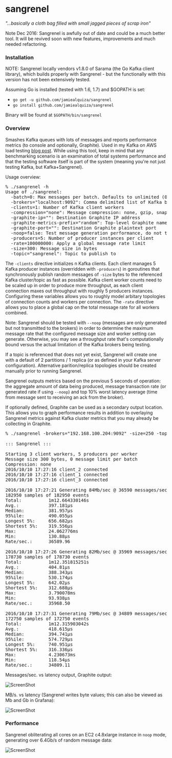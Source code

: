 sangrenel
=========

*"...basically a cloth bag filled with small jagged pieces of scrap iron"*

Note Dec 2016: Sangrenel is awfully out of date and could be a much better tool. It will be revived soon with new features, improvements and much needed refactoring.

### Installation

NOTE: Sangrenel locally vendors v1.8.0 of Sarama (the Go Kafka client library), which builds properly with Sangrenel - but the functionally with this version has not been extensively tested.

Assuming Go is installed (tested with 1.6, 1.7) and $GOPATH is set:

- `go get -u github.com/jamiealquiza/sangrenel`
- `go install github.com/jamiealquiza/sangrenel`

Binary will be found at `$GOPATH/bin/sangrenel`

### Overview

Smashes Kafka queues with lots of messages and reports performance metrics (to console and optionally, Graphite). Used in my Kafka on AWS load testing [blog post](https://grey-boundary.io/load-testing-apache-kafka-on-aws/). While using this tool, keep in mind that any benchmarking scenario is an examination of total systems performance and that the testing software itself is part of the system (meaning you're not just testing Kafka, but Kafka+Sangrenel).

Usage overview:

<pre>
% ./sangrenel -h
Usage of ./sangrenel:
  -batch=0: Max messages per batch. Defaults to unlimited (0).
  -brokers="localhost:9092": Comma delimited list of Kafka brokers
  -clients=1: Number of Kafka client workers
  -compression="none": Message compression: none, gzip, snappy
  -graphite-ip="": Destination Graphite IP address
  -graphite-metrics-prefix="random": Top-level Graphite namespace prefix (defaults to hostname)
  -graphite-port="": Destination Graphite plaintext port
  -noop=false: Test message generation performance, do not transmit messages
  -producers=5: Number of producer instances per client
  -rate=100000000: Apply a global message rate limit
  -size=300: Message size in bytes
  -topic="sangrenel": Topic to publish to
</pre>

The <code>-clients</code> directive initializes n Kafka clients. Each client manages 5 Kafka producer instances (overridden with <code>-producers</code>) in goroutines that synchronously publish random messages of <code>-size</code> bytes to the referenced Kafka cluster/topic as fast as possible. Kafka client worker counts need to be scaled up in order to produce more throughput, as each client connection maxes out throughput with roughly 5 producers instances. Configuring these variables allows you to roughly model arbitary topologies of connection counts and workers per connection. The <code>-rate</code> directive allows you to place a global cap on the total message rate for all workers combined.

Note: Sangrenel should be tested with <code>--noop</code> (messages are only generated but not transmitted to the brokers) in order to determine the maximum message rate that the configured message size and worker setting can generate. Otherwise, you may see a throughput rate that's computationally bound versus the actual limitation of the Kafka brokers being testing.

If a topic is referenced that does not yet exist, Sangrenel will create one with a default of 2 partitions / 1 replica (or as defined in your Kafka server configuration). Alternative parition/replica topologies should be created manually prior to running Sangrenel.

Sangrenel outputs metrics based on the previous 5 seconds of operation: the aggregate amount of data being produced, message transaction rate (or generated rate if using <code>--noop</code>) and top 10% worst latency average (time from message sent to receiving an ack from the broker).

If optionally defined, Graphite can be used as a secondary output location. This allows you to graph performance results in addition to overlaying Sangrenel metrics against Kafka cluster metrics that you may already be collecting in Graphite.

<pre>
% ./sangrenel -brokers="192.168.100.204:9092" -size=250 -topic=load -clients=3 

::: Sangrenel :::

Starting 3 client workers, 5 producers per worker
Message size 300 bytes, 0 message limit per batch
Compression: none
2016/10/10 17:27:16 client_2 connected
2016/10/10 17:27:16 client_1 connected
2016/10/10 17:27:16 client_3 connected

2016/10/10 17:27:21 Generating 84Mb/sec @ 36590 messages/sec | topic: sangrenel | 0.66ms top 10% latency
182950 samples of 182950 events
Total:			1m12.664330146s
Avg.:			397.181µs
Median: 		381.957µs
95%ile:			490.055µs
Longest 5%:		656.682µs
Shortest 5%:	319.556µs
Max:			24.062776ms
Min:			130.88µs
Rate/sec.:		36589.96

2016/10/10 17:27:26 Generating 82Mb/sec @ 35969 messages/sec | topic: sangrenel | 0.64ms top 10% latency
178730 samples of 178730 events
Total:			1m12.351815251s
Avg.:			404.81µs
Median: 		388.343µs
95%ile:			530.174µs
Longest 5%:		642.02µs
Shortest 5%:	312.688µs
Max:			3.790078ms
Min:			93.938µs
Rate/sec.:		35968.50

2016/10/10 17:27:31 Generating 79Mb/sec @ 34809 messages/sec | topic: sangrenel | 0.74ms top 10% latency
172750 samples of 172750 events
Total:			1m12.315903042s
Avg.:			418.615µs
Median: 		394.741µs
95%ile:			574.729µs
Longest 5%:		740.951µs
Shortest 5%:	316.336µs
Max:			4.230673ms
Min:			118.54µs
Rate/sec.:		34809.11
</pre>

Messages/sec. vs latency output, Graphite output:

![ScreenShot](http://us-east.manta.joyent.com/jalquiza/public/github/sangrenel-graphite0.png)

MB/s. vs latency (Sangrenel writes byte values; this can also be viewed as Mb and Gb in Grafana):

![ScreenShot](http://us-east.manta.joyent.com/jalquiza/public/github/sangrenel-graphite1.png)

### Performance

Sangrenel obliterating all cores on an EC2 c4.8xlarge instance in <code>noop</code> mode, generating over 6.4Gb/s of random message data:

![ScreenShot](http://us-east.manta.joyent.com/jalquiza/public/github/sangrenel-c4.png)

